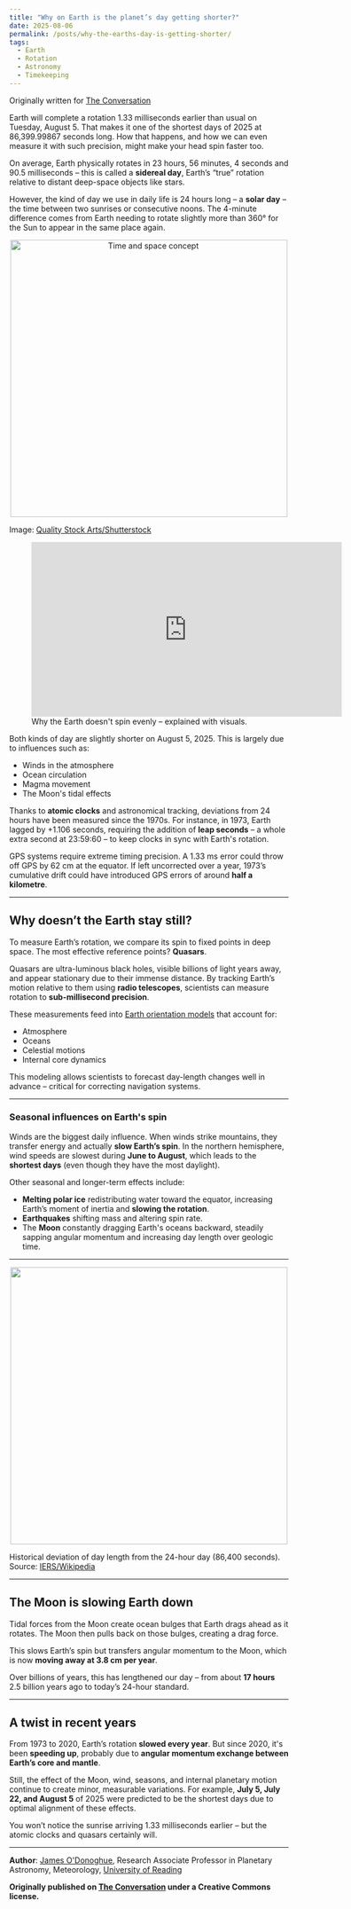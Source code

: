 ```yaml
---
title: "Why on Earth is the planet’s day getting shorter?"
date: 2025-08-06
permalink: /posts/why-the-earths-day-is-getting-shorter/
tags:
  - Earth
  - Rotation
  - Astronomy
  - Timekeeping
---
```


Originally written for [The Conversation](https://theconversation.com/why-on-earth-is-the-planets-day-getting-shorter-260946)

Earth will complete a rotation 1.33 milliseconds earlier than usual on Tuesday, August 5. That makes it one of the shortest days of 2025 at 86,399.99867 seconds long. How that happens, and how we can even measure it with such precision, might make your head spin faster too.

On average, Earth physically rotates in 23 hours, 56 minutes, 4 seconds and 90.5 milliseconds – this is called a **sidereal day**, Earth’s “true” rotation relative to distant deep-space objects like stars.

However, the kind of day we use in daily life is 24 hours long – a **solar day** – the time between two sunrises or consecutive noons. The 4-minute difference comes from Earth needing to rotate slightly more than 360° for the Sun to appear in the same place again.

<p align="center">
  <img src="https://images.theconversation.com/files/683944/original/file-20250805-62-f7jkor.jpg?ixlib=rb-4.1.0&rect=0%2C285%2C5472%2C3078&q=45&auto=format&w=754&fit=clip" width="500" alt="Time and space concept" />
  <figcaption>Image: <a href="https://www.shutterstock.com/image-photo/time-space-move-world-galaxy-universe-2176055143">Quality Stock Arts/Shutterstock</a></figcaption>
</p>

<figure>
<iframe width="560" height="315" src="https://www.youtube.com/embed/WWw4JY2dNXM?wmode=transparent&amp;start=0" frameborder="0" allowfullscreen></iframe>
<figcaption>Why the Earth doesn't spin evenly – explained with visuals.</figcaption>
</figure>

Both kinds of day are slightly shorter on August 5, 2025. This is largely due to influences such as:

- Winds in the atmosphere
- Ocean circulation
- Magma movement
- The Moon's tidal effects

Thanks to **atomic clocks** and astronomical tracking, deviations from 24 hours have been measured since the 1970s. For instance, in 1973, Earth lagged by +1.106 seconds, requiring the addition of **leap seconds** – a whole extra second at 23:59:60 – to keep clocks in sync with Earth's rotation.

GPS systems require extreme timing precision. A 1.33 ms error could throw off GPS by 62 cm at the equator. If left uncorrected over a year, 1973’s cumulative drift could have introduced GPS errors of around **half a kilometre**.

---

## Why doesn’t the Earth stay still?

To measure Earth’s rotation, we compare its spin to fixed points in deep space. The most effective reference points? **Quasars**.

Quasars are ultra-luminous black holes, visible billions of light years away, and appear stationary due to their immense distance. By tracking Earth’s motion relative to them using **radio telescopes**, scientists can measure rotation to **sub-millisecond precision**.

These measurements feed into [Earth orientation models](https://www.iers.org/IERS/EN/DataProducts/EarthOrientationData/eop.html) that account for:

- Atmosphere
- Oceans
- Celestial motions
- Internal core dynamics

This modeling allows scientists to forecast day-length changes well in advance – critical for correcting navigation systems.

---

### Seasonal influences on Earth's spin

Winds are the biggest daily influence. When winds strike mountains, they transfer energy and actually **slow Earth’s spin**. In the northern hemisphere, wind speeds are slowest during **June to August**, which leads to the **shortest days** (even though they have the most daylight).

Other seasonal and longer-term effects include:

- **Melting polar ice** redistributing water toward the equator, increasing Earth’s moment of inertia and **slowing the rotation**.
- **Earthquakes** shifting mass and altering spin rate.
- The **Moon** constantly dragging Earth's oceans backward, steadily sapping angular momentum and increasing day length over geologic time.

---

<p align="center">
  <img src="https://images.theconversation.com/files/682291/original/file-20250725-56-v95lli.png?ixlib=rb-4.1.0&q=45&auto=format&w=754&fit=clip" width="500" />
  <figcaption>Historical deviation of day length from the 24-hour day (86,400 seconds). Source: <a href="https://en.wikipedia.org/wiki/Day_length_fluctuations#/media/File:Deviation_of_day_length_from_SI_day.svg">IERS/Wikipedia</a></figcaption>
</p>

---

## The Moon is slowing Earth down

Tidal forces from the Moon create ocean bulges that Earth drags ahead as it rotates. The Moon then pulls back on those bulges, creating a drag force.

This slows Earth’s spin but transfers angular momentum to the Moon, which is now **moving away at 3.8 cm per year**.

Over billions of years, this has lengthened our day – from about **17 hours** 2.5 billion years ago to today’s 24-hour standard.

---

## A twist in recent years

From 1973 to 2020, Earth’s rotation **slowed every year**. But since 2020, it's been **speeding up**, probably due to **angular momentum exchange between Earth’s core and mantle**.

Still, the effect of the Moon, wind, seasons, and internal planetary motion continue to create minor, measurable variations. For example, **July 5, July 22, and August 5** of 2025 were predicted to be the shortest days due to optimal alignment of these effects.

You won’t notice the sunrise arriving 1.33 milliseconds earlier – but the atomic clocks and quasars certainly will.

---

**Author**: [James O'Donoghue](https://theconversation.com/profiles/james-odonoghue-2226236), Research Associate Professor in Planetary Astronomy, Meteorology, [University of Reading](https://theconversation.com/institutions/university-of-reading-902)

**Originally published on [The Conversation](https://theconversation.com/why-on-earth-is-the-planets-day-getting-shorter-260946) under a Creative Commons license.**


